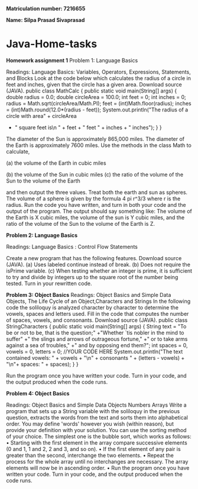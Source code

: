 **Matriculation number: 7216655**

**Name: Silpa Prasad Sivaprasad**

# Java-Home-tasks

**Homework assignment 1**
Problem 1: Language Basics 

Readings: Language Basics: Variables, Operators, Expressions, Statements, and Blocks 
Look at the code below which calculates the radius of a circle in feet and inches, given that the 
circle has a given area. Download source (JAVA). 
public class MathCalc
{ 
public static void main(String[] args)
{ 
double radius = 0.0;
double circleArea = 100.0;
int feet = 0;
int inches = 0;
radius = Math.sqrt(circleArea/Math.PI);
feet = (int)Math.floor(radius);
inches = (int)Math.round(12.0*(radius - feet));
System.out.println("The radius of a circle with area" +
circleArea 
+ " square feet is\n " + feet + " feet " + inches + "
inches"); 
}
}

The diameter of the Sun is approximately 865,000 miles. The diameter of the Earth is 
approximately 7600 miles. Use the methods in the class Math to calculate, 

(a) the volume of the Earth in cubic miles 

(b) the volume of the Sun in cubic miles 
(c) the ratio of the volume of the Sun to the volume of the Earth 

and then output the three values. Treat both the earth and sun as spheres. The volume of a 
sphere is given by the formula 4 pi r^3/3 where r is the radius. 
Run the code you have written, and turn in both your code and the output of the program.
The output should say something like: 
The volume of the Earth is X cubic miles, the volume of the sun is Y cubic miles, and the ratio of the volume of the Sun to the volume of the Earth is Z. 

**Problem 2: Language Basics**

Readings: Language Basics : Control Flow Statements 

Create a new program that has the following features. Download source (JAVA). 
(a) Uses labeled continue instead of break. 
(b) Does not require the isPrime variable. 
(c) When testing whether an integer is prime, it is sufficient to try and divide by integers up to 
the square root of the number being tested. 
Turn in your rewritten code. 

**Problem 3: Object Basics** 
Readings: Object Basics and Simple Data Objects, The Life Cycle of an Object,Characters and 
Strings 
In the following code the soliloquy is analyzed character by character to determine the vowels, 
spaces and letters used. Fill in the code that computes the number of spaces, vowels, and 
consonants. Download source (JAVA). 
public class StringCharacters
{
public static void main(String[] args)
{
String text = "To be or not to be, that is the question;"
+"Whether `tis nobler in the mind to suffer" 
+" the slings and arrows of outrageous fortune,"
+" or to take arms against a sea of troubles,"
+" and by opposing end them?";
int spaces = 0,
vowels = 0,
letters = 0;
//YOUR CODE HERE
System.out.println("The text contained vowels: " + vowels + "\n"
+ 
consonants " + (letters - vowels) + "\n"+ spaces: " + spaces);
}
} 

Run the program once you have written your code. Turn in your code, and the output 
produced when the code runs. 

**Problem 4: Object Basics**
 
Readings: Object Basics and Simple Data Objects 
Numbers 
Arrays 
Write a program that sets up a String variable with the soliloquy in the previous question, 
extracts the words from the text and sorts them into alphabetical order. You may define 
'words' however you wish (within reason), but provide your definition with your solution. You
can use the sorting method of your choice. The simplest one is the bubble sort, which works 
as follows: 
• Starting with the first element in the array compare successive elements (0 and 1, 1 
and 2, 2 and 3, and so on). 
• If the first element of any pair is greater than the second, interchange the two 
elements. 
• Repeat the process for the whole array until no interchanges are necessary. The array 
elements will now be in ascending order. 
• Run the program once you have written your code. Turn in your code, and the output 
produced when the code runs.
